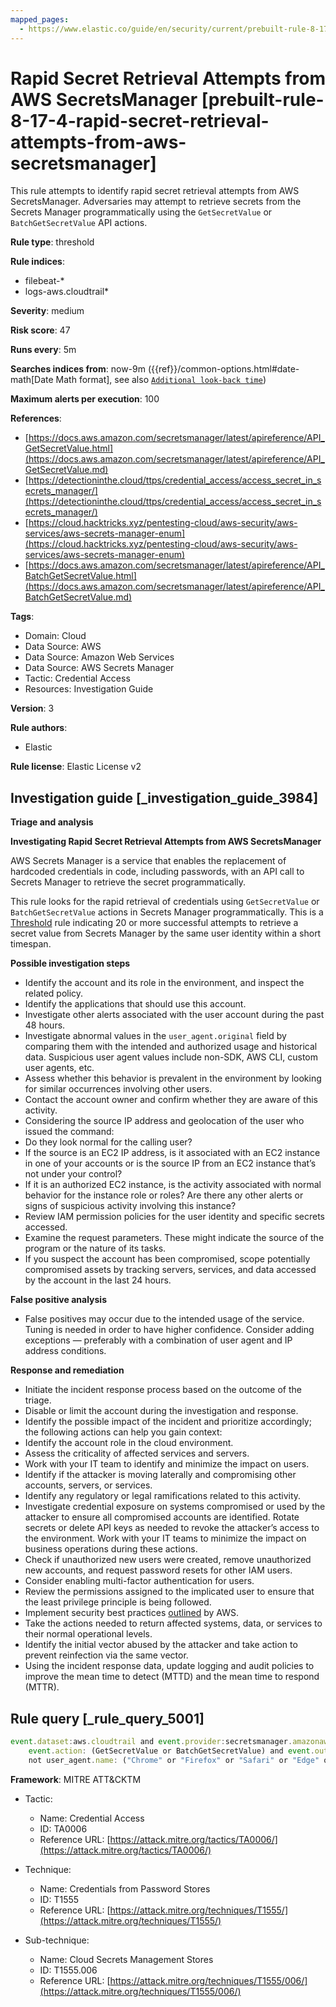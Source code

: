 ```yaml
---
mapped_pages:
  - https://www.elastic.co/guide/en/security/current/prebuilt-rule-8-17-4-rapid-secret-retrieval-attempts-from-aws-secretsmanager.html
---
```


# Rapid Secret Retrieval Attempts from AWS SecretsManager [prebuilt-rule-8-17-4-rapid-secret-retrieval-attempts-from-aws-secretsmanager]

This rule attempts to identify rapid secret retrieval attempts from AWS SecretsManager. Adversaries may attempt to retrieve secrets from the Secrets Manager programmatically using the `GetSecretValue` or `BatchGetSecretValue` API actions.

**Rule type**: threshold

**Rule indices**:

* filebeat-*
* logs-aws.cloudtrail*

**Severity**: medium

**Risk score**: 47

**Runs every**: 5m

**Searches indices from**: now-9m ({{ref}}/common-options.html#date-math[Date Math format], see also [`Additional look-back time`](docs-content://solutions/security/detect-and-alert/create-detection-rule.md#rule-schedule))

**Maximum alerts per execution**: 100

**References**:

* [https://docs.aws.amazon.com/secretsmanager/latest/apireference/API_GetSecretValue.html](https://docs.aws.amazon.com/secretsmanager/latest/apireference/API_GetSecretValue.md)
* [https://detectioninthe.cloud/ttps/credential_access/access_secret_in_secrets_manager/](https://detectioninthe.cloud/ttps/credential_access/access_secret_in_secrets_manager/)
* [https://cloud.hacktricks.xyz/pentesting-cloud/aws-security/aws-services/aws-secrets-manager-enum](https://cloud.hacktricks.xyz/pentesting-cloud/aws-security/aws-services/aws-secrets-manager-enum)
* [https://docs.aws.amazon.com/secretsmanager/latest/apireference/API_BatchGetSecretValue.html](https://docs.aws.amazon.com/secretsmanager/latest/apireference/API_BatchGetSecretValue.md)

**Tags**:

* Domain: Cloud
* Data Source: AWS
* Data Source: Amazon Web Services
* Data Source: AWS Secrets Manager
* Tactic: Credential Access
* Resources: Investigation Guide

**Version**: 3

**Rule authors**:

* Elastic

**Rule license**: Elastic License v2

## Investigation guide [_investigation_guide_3984]

**Triage and analysis**

**Investigating Rapid Secret Retrieval Attempts from AWS SecretsManager**

AWS Secrets Manager is a service that enables the replacement of hardcoded credentials in code, including passwords, with an API call to Secrets Manager to retrieve the secret programmatically.

This rule looks for the rapid retrieval of credentials using `GetSecretValue` or `BatchGetSecretValue` actions in Secrets Manager programmatically. This is a [Threshold](docs-content://solutions/security/detect-and-alert/create-detection-rule.md#create-threshold-rule) rule indicating 20 or more successful attempts to retrieve a secret value from Secrets Manager by the same user identity within a short timespan.

**Possible investigation steps**

* Identify the account and its role in the environment, and inspect the related policy.
* Identify the applications that should use this account.
* Investigate other alerts associated with the user account during the past 48 hours.
* Investigate abnormal values in the `user_agent.original` field by comparing them with the intended and authorized usage and historical data. Suspicious user agent values include non-SDK, AWS CLI, custom user agents, etc.
* Assess whether this behavior is prevalent in the environment by looking for similar occurrences involving other users.
* Contact the account owner and confirm whether they are aware of this activity.
* Considering the source IP address and geolocation of the user who issued the command:
* Do they look normal for the calling user?
* If the source is an EC2 IP address, is it associated with an EC2 instance in one of your accounts or is the source IP from an EC2 instance that’s not under your control?
* If it is an authorized EC2 instance, is the activity associated with normal behavior for the instance role or roles? Are there any other alerts or signs of suspicious activity involving this instance?
* Review IAM permission policies for the user identity and specific secrets accessed.
* Examine the request parameters. These might indicate the source of the program or the nature of its tasks.
* If you suspect the account has been compromised, scope potentially compromised assets by tracking servers, services, and data accessed by the account in the last 24 hours.

**False positive analysis**

* False positives may occur due to the intended usage of the service. Tuning is needed in order to have higher confidence. Consider adding exceptions — preferably with a combination of user agent and IP address conditions.

**Response and remediation**

* Initiate the incident response process based on the outcome of the triage.
* Disable or limit the account during the investigation and response.
* Identify the possible impact of the incident and prioritize accordingly; the following actions can help you gain context:
* Identify the account role in the cloud environment.
* Assess the criticality of affected services and servers.
* Work with your IT team to identify and minimize the impact on users.
* Identify if the attacker is moving laterally and compromising other accounts, servers, or services.
* Identify any regulatory or legal ramifications related to this activity.
* Investigate credential exposure on systems compromised or used by the attacker to ensure all compromised accounts are identified. Rotate secrets or delete API keys as needed to revoke the attacker’s access to the environment. Work with your IT teams to minimize the impact on business operations during these actions.
* Check if unauthorized new users were created, remove unauthorized new accounts, and request password resets for other IAM users.
* Consider enabling multi-factor authentication for users.
* Review the permissions assigned to the implicated user to ensure that the least privilege principle is being followed.
* Implement security best practices [outlined](https://aws.amazon.com/premiumsupport/knowledge-center/security-best-practices/) by AWS.
* Take the actions needed to return affected systems, data, or services to their normal operational levels.
* Identify the initial vector abused by the attacker and take action to prevent reinfection via the same vector.
* Using the incident response data, update logging and audit policies to improve the mean time to detect (MTTD) and the mean time to respond (MTTR).


## Rule query [_rule_query_5001]

```js
event.dataset:aws.cloudtrail and event.provider:secretsmanager.amazonaws.com and
    event.action: (GetSecretValue or BatchGetSecretValue) and event.outcome:success and
    not user_agent.name: ("Chrome" or "Firefox" or "Safari" or "Edge" or "Brave" or "Opera")
```

**Framework**: MITRE ATT&CKTM

* Tactic:

    * Name: Credential Access
    * ID: TA0006
    * Reference URL: [https://attack.mitre.org/tactics/TA0006/](https://attack.mitre.org/tactics/TA0006/)

* Technique:

    * Name: Credentials from Password Stores
    * ID: T1555
    * Reference URL: [https://attack.mitre.org/techniques/T1555/](https://attack.mitre.org/techniques/T1555/)

* Sub-technique:

    * Name: Cloud Secrets Management Stores
    * ID: T1555.006
    * Reference URL: [https://attack.mitre.org/techniques/T1555/006/](https://attack.mitre.org/techniques/T1555/006/)



